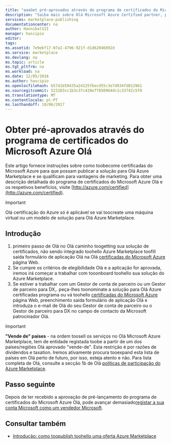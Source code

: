 ```yaml
---
title: "aaaGet pré-aprovados através do programa de certificados do Microsoft Azure Olá | Microsoft Docs"
description: "Saiba mais sobre Olá Microsoft Azure Certified partner, programa e como toosell tooget a imagem de máquina virtual, modelo de solução, o serviço de programador ou dados de serviço no Olá Azure Marketplace"
services: marketplace-publishing
documentationcenter: na
author: HannibalSII
manager: hascipio
editor: 
tags: 
ms.assetid: 7e9ebf17-07a1-4796-921f-d1d62046892d
ms.service: marketplace
ms.devlang: na
ms.topic: article
ms.tgt_pltfrm: na
ms.workload: na
ms.date: 12/05/2016
ms.author: hascipio
ms.openlocfilehash: b5741b59435a24125f6ecd55c3e7d934fd012961
ms.sourcegitcommit: 523283cc1b3c37c428e77850964dc1c33742c5f0
ms.translationtype: MT
ms.contentlocale: pt-PT
ms.lasthandoff: 10/06/2017
---
```

# <a name="get-pre-approved-via-hello-microsoft-azure-certified-program"></a>Obter pré-aprovados através do programa de certificados do Microsoft Azure Olá
Este artigo fornece instruções sobre como toobecome certificadas do Microsoft Azure para que possam publicar a solução para Olá Azure Marketplace e se qualificam para vantagens de marketing. Para obter uma descrição detalhada do programa de certificados do Microsoft Azure Olá e os respetivos benefícios, visite [http://azure.com/certified](http://azure.com/certified).

> [!IMPORTANT]
> Olá certificação do Azure só é aplicável se vai toocreate uma máquina virtual ou um modelo de solução para Olá Azure Marketplace.

## <a name="getting-started"></a>Introdução
1. primeiro passo de Olá no Olá caminho toogetting sua solução de certificados, não sendo integrado toohello Azure Marketplace toofill saída formulário de aplicação Olá na Olá [certificadas do Microsoft Azure](https://createopportunity.azurewebsites.net) página Web.
2. Se cumpre os critérios de elegibilidade Olá e a aplicação for aprovada, iremos irá começar a trabalhar com tooonboard toohello sua solução do Azure Marketplace.
3. Se estiver a trabalhar com um Gestor de conta de parceiro ou um Gestor de parceiro para DX,. peça-lhes toonominate a solução para Olá Azure certificadas programa ou vá toohello [certificadas do Microsoft Azure](http://createopportunity.azurewebsites.net) página Web, preenchimento saída formulário de aplicação Olá e introduza o e-mail de Olá do seu Gestor de conta de parceiro ou o Gestor de parceiro para DX no campo de contacto da Microsoft patrocinador Olá.

> [!IMPORTANT]
> **"Vende de" países** - na ordem toosell os serviços no Olá Microsoft Azure Marketplace, tem de entidade registada toobe a partir de um dos países/regiões Olá aprovado "vende-de". Esta restrição é por razões de dividendos e taxation. Iremos ativamente procura tooexpand esta lista de países em Olá perto de futuro, por isso, esteja atento e não. Para lista completa de Olá, consulte a secção 1b de Olá [políticas de participação do Azure Marketplace](http://go.microsoft.com/fwlink/?LinkID=526833).


## <a name="next-step"></a>Passo seguinte
Depois de ter recebido a aprovação de pré-lançamento do programa de certificados do Microsoft Azure Olá, pode avançar demasiado[registar a sua conta Microsoft como um vendedor Microsoft](marketplace-publishing-accounts-creation-registration.md).

## <a name="see-also"></a>Consultar também
* [Introdução: como toopublish toohello uma oferta Azure Marketplace](marketplace-publishing-getting-started.md)
